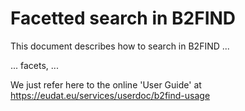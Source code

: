 # Facetted search in B2FIND
This document describes how to search in B2FIND ...

... facets, ...

We just refer here to the online 'User Guide' at
https://eudat.eu/services/userdoc/b2find-usage
